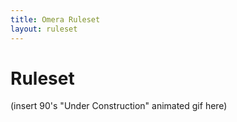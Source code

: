 ```yaml
---
title: Omera Ruleset
layout: ruleset
---
```

# Ruleset

(insert 90's "Under Construction" animated gif here)
<!--
{% for post in site.categories.ruleset %}
        <p><a href="{{ site.baseurl }}{{ post.url }}">
          {{ post.title }}
        </a></p>
  {% endfor %}
-->

